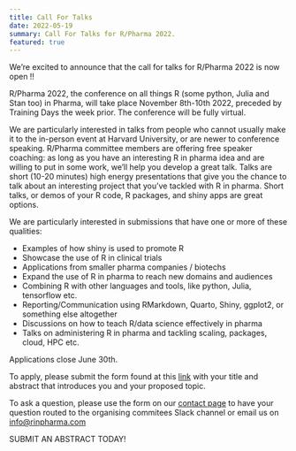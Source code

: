 ```yaml
---
title: Call For Talks 
date: 2022-05-19
summary: Call For Talks for R/Pharma 2022.
featured: true
---
```


We’re excited to announce that the call for talks for R/Pharma 2022 is now open !!

R/Pharma 2022, the conference on all things R (some python, Julia and Stan too) in Pharma, will take place November 8th-10th 2022, preceded by Training Days the week prior.  The conference will be fully virtual.

We are particularly interested in talks from people who cannot usually make it to the in-person event at Harvard University, or are newer to conference speaking.  R/Pharma committee members are offering free speaker coaching: as long as you have an interesting R in pharma idea and are willing to put in some work, we’ll help you develop a great talk.  Talks are short (10-20 minutes) high energy presentations that give you the chance to talk about an interesting project that you’ve tackled with R in pharma. Short talks, or demos of your R code, R packages, and shiny apps are great options. 

We are particularly interested in submissions that have one or more of these qualities:

-  Examples of how shiny is used to promote R
-  Showcase the use of R in clinical trials
-  Applications from smaller pharma companies / biotechs
-  Expand the use of R in pharma to reach new domains and audiences
-  Combining R with other languages and tools, like python, Julia, tensorflow etc.
-  Reporting/Communication using RMarkdown, Quarto, Shiny, ggplot2, or something else altogether
-  Discussions on how to teach R/data science effectively in pharma
-  Talks on administering R in pharma and tackling scaling, packages, cloud, HPC etc.

Applications close June 30th.

To apply, please submit the form found at this [link](https://rinpharma.com/html/call4papers/)  with your title and abstract that introduces you and your proposed topic. 

To ask a question, please use the form on our [contact page](https://rinpharma.com/contact/) to have your question routed to the organising commitees Slack channel or email us on info@rinpharma.com

SUBMIT AN ABSTRACT TODAY!
